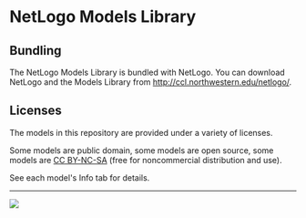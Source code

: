 # NetLogo Models Library

## Bundling

The NetLogo Models Library is bundled with NetLogo.  You can download NetLogo and the Models Library from http://ccl.northwestern.edu/netlogo/.

## Licenses

The models in this repository are provided under a variety of licenses.

Some models are public domain, some models are open source, some models are [CC BY-NC-SA](http://creativecommons.org/licenses/by-nc-sa/3.0/) (free for noncommercial distribution and use).

See each model's Info tab for details.

---

[![](https://travis-ci.org/NetLogo/models.svg?branch=master)](https://travis-ci.org/NetLogo/models)
